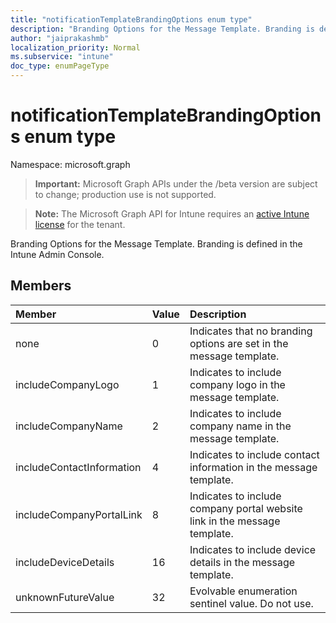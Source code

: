 ```yaml
---
title: "notificationTemplateBrandingOptions enum type"
description: "Branding Options for the Message Template. Branding is defined in the Intune Admin Console."
author: "jaiprakashmb"
localization_priority: Normal
ms.subservice: "intune"
doc_type: enumPageType
---
```


# notificationTemplateBrandingOptions enum type

Namespace: microsoft.graph

> **Important:** Microsoft Graph APIs under the /beta version are subject to change; production use is not supported.

> **Note:** The Microsoft Graph API for Intune requires an [active Intune license](https://go.microsoft.com/fwlink/?linkid=839381) for the tenant.

Branding Options for the Message Template. Branding is defined in the Intune Admin Console.

## Members
|Member|Value|Description|
|:---|:---|:---|
|none|0|Indicates that no branding options are set in the message template.|
|includeCompanyLogo|1|Indicates to include company logo in the message template.|
|includeCompanyName|2|Indicates to include company name in the message template.|
|includeContactInformation|4|Indicates to include contact information in the message template.|
|includeCompanyPortalLink|8|Indicates to include company portal website link in the message template.|
|includeDeviceDetails|16|Indicates to include device details in the message template.|
|unknownFutureValue|32|Evolvable enumeration sentinel value. Do not use.|
